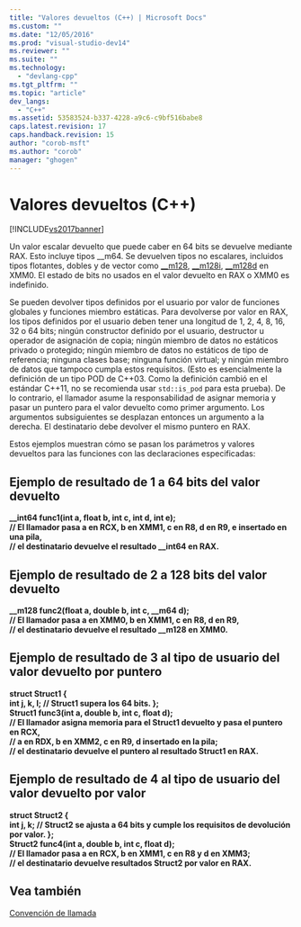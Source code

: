 ```yaml
---
title: "Valores devueltos (C++) | Microsoft Docs"
ms.custom: ""
ms.date: "12/05/2016"
ms.prod: "visual-studio-dev14"
ms.reviewer: ""
ms.suite: ""
ms.technology: 
  - "devlang-cpp"
ms.tgt_pltfrm: ""
ms.topic: "article"
dev_langs: 
  - "C++"
ms.assetid: 53583524-b337-4228-a9c6-c9bf516babe8
caps.latest.revision: 17
caps.handback.revision: 15
author: "corob-msft"
ms.author: "corob"
manager: "ghogen"
---
```

# Valores devueltos (C++)
[!INCLUDE[vs2017banner](../assembler/inline/includes/vs2017banner.md)]

Un valor escalar devuelto que puede caber en 64 bits se devuelve mediante RAX. Esto incluye tipos \_\_m64.  Se devuelven tipos no escalares, incluidos tipos flotantes, dobles y de vector como [\_\_m128](../cpp/m128.md), [\_\_m128i](../cpp/m128i.md), [\_\_m128d](../cpp/m128d.md) en XMM0.  El estado de bits no usados en el valor devuelto en RAX o XMM0 es indefinido.  
  
 Se pueden devolver tipos definidos por el usuario por valor de funciones globales y funciones miembro estáticas.  Para devolverse por valor en RAX, los tipos definidos por el usuario deben tener una longitud de 1, 2, 4, 8, 16, 32 o 64 bits; ningún constructor definido por el usuario, destructor u operador de asignación de copia; ningún miembro de datos no estáticos privado o protegido; ningún miembro de datos no estáticos de tipo de referencia; ninguna clases base; ninguna función virtual; y ningún miembro de datos que tampoco cumpla estos requisitos.  \(Esto es esencialmente la definición de un tipo POD de C\+\+03.  Como la definición cambió en el estándar C\+\+11, no se recomienda usar `std::is_pod` para esta prueba\). De lo contrario, el llamador asume la responsabilidad de asignar memoria y pasar un puntero para el valor devuelto como primer argumento.  Los argumentos subsiguientes se desplazan entonces un argumento a la derecha.  El destinatario debe devolver el mismo puntero en RAX.  
  
 Estos ejemplos muestran cómo se pasan los parámetros y valores devueltos para las funciones con las declaraciones especificadas:  
  
## Ejemplo de resultado de 1 a 64 bits del valor devuelto  
  **\_\_int64 func1\(int a, float b, int c, int d, int e\);**  
**\/\/ El llamador pasa a en RCX, b en XMM1, c en R8, d en R9, e insertado en una pila,**  
**\/\/ el destinatario devuelve el resultado \_\_int64 en RAX.**   
## Ejemplo de resultado de 2 a 128 bits del valor devuelto  
  **\_\_m128 func2\(float a, double b, int c, \_\_m64 d\);**   
**\/\/ El llamador pasa a en XMM0, b en XMM1, c en R8, d en R9,**   
**\/\/ el destinatario devuelve el resultado \_\_m128 en XMM0.**   
## Ejemplo de resultado de 3 al tipo de usuario del valor devuelto por puntero  
  **struct Struct1 {**  
 **int j, k, l;    \/\/ Struct1 supera los 64 bits.  };**  
**Struct1 func3\(int a, double b, int c, float d\);**   
**\/\/ El llamador asigna memoria para el Struct1 devuelto y pasa el puntero en RCX,**   
**\/\/ a en RDX, b en XMM2, c en R9, d insertado en la pila;**   
**\/\/ el destinatario devuelve el puntero al resultado Struct1 en RAX.**    
## Ejemplo de resultado de 4 al tipo de usuario del valor devuelto por valor  
  **struct Struct2 {**  
 **int j, k;    \/\/ Struct2 se ajusta a 64 bits y cumple los requisitos de devolución por valor.  };**  
**Struct2 func4\(int a, double b, int c, float d\);**   
**\/\/ El llamador pasa a en RCX, b en XMM1, c en R8 y d en XMM3;**   
**\/\/ el destinatario devuelve resultados Struct2 por valor en RAX.**    
## Vea también  
 [Convención de llamada](../build/calling-convention.md)
